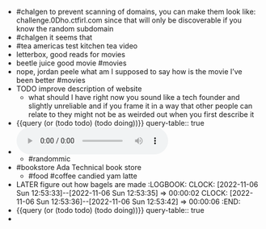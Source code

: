 - #chalgen to prevent scanning of domains, you can make them look like: challenge.0Dho.ctfirl.com since that will only be discoverable if you know the random subdomain
- #chalgen it seems that
- #tea americas test kitchen tea video
- letterbox, good reads for movies
- beetle juice good movie #movies
- nope, jordan peele what am I supposed to say how is the movie I’ve been better #movies
- TODO improve description of website
	- what should I have right now you sound like a tech founder and slightly unreliable and if you frame it in a way that other people can relate to they might not be as weirded out when you first describe it
- {{query (or (todo todo) (todo doing))}}
  query-table:: true
- ![2022-11-06-11-44-55.aac](../assets/2022-11-06-11-44-55.aac)
	- #randommic
- #bookstore Ada Technical book store
	- #food #coffee candied yam latte
- LATER figure out how bagels are made
  :LOGBOOK:
  CLOCK: [2022-11-06 Sun 12:53:33]--[2022-11-06 Sun 12:53:35] =>  00:00:02
  CLOCK: [2022-11-06 Sun 12:53:36]--[2022-11-06 Sun 12:53:42] =>  00:00:06
  :END:
- {{query (or (todo todo) (todo doing))}}
  query-table:: true
-